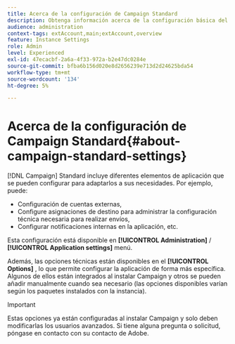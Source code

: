 ```yaml
---
title: Acerca de la configuración de Campaign Standard
description: Obtenga información acerca de la configuración básica del Campaign Standard
audience: administration
context-tags: extAccount,main;extAccount,overview
feature: Instance Settings
role: Admin
level: Experienced
exl-id: 47ecacbf-2a6a-4f33-972a-b2e47dc0284e
source-git-commit: bfba6b156d020e8d2656239e713d2d24625bda54
workflow-type: tm+mt
source-wordcount: '134'
ht-degree: 5%

---
```


# Acerca de la configuración de Campaign Standard{#about-campaign-standard-settings}

[!DNL Campaign] Standard incluye diferentes elementos de aplicación que se pueden configurar para adaptarlos a sus necesidades. Por ejemplo, puede:

* Configuración de cuentas externas,
* Configure asignaciones de destino para administrar la configuración técnica necesaria para realizar envíos,
* Configurar notificaciones internas en la aplicación, etc.

Esta configuración está disponible en **[!UICONTROL Administration]** / **[!UICONTROL Application settings]** menú.

Además, las opciones técnicas están disponibles en el **[!UICONTROL Options]** , lo que permite configurar la aplicación de forma más específica. Algunos de ellos están integrados al instalar Campaign y otros se pueden añadir manualmente cuando sea necesario (las opciones disponibles varían según los paquetes instalados con la instancia).

>[!IMPORTANT]
>
>Estas opciones ya están configuradas al instalar Campaign y solo deben modificarlas los usuarios avanzados. Si tiene alguna pregunta o solicitud, póngase en contacto con su contacto de Adobe.

